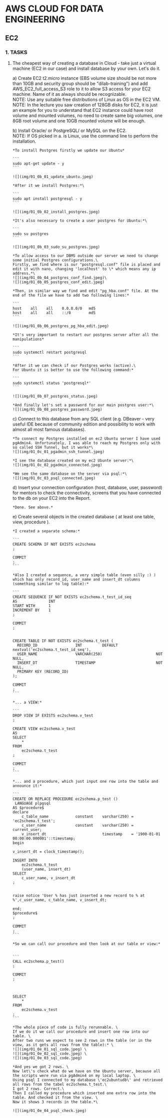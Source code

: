 # AWS CLOUD FOR DATA ENGINEERING

## EC2

### 1. TASKS

1.  The cheapest way of creating a database in Cloud - take just a virtual machine (EC2 in our case) and install database by your own. Let's do it.

    a)  Create EC2 t2.micro instance (EBS volume size should be not more than 10GB and security group should be "dilab-training") and add AWS_EC2_full_access_S3 role to it to allow S3 access for your EC2 machine. Name of it as always should be recognizable.\
        NOTE: Use any suitable free distributions of Linux as OS in the EC2 VM.\
        NOTE: In the lecture you saw creation of 128GB disks for EC2, it is just an example for you to understand that EC2 instance could have root volume and mounted volumes, no need to create same big volumes, one 8GB root volume and one 10GB mounted volume will be enough.

    b)  Install Oracle/ or PostgreSQL/ or MySQL on the EC2.\
        NOTE: If OS picked in a. is Linux, use the command line to perform the installation.

        *To install Postgres firstly we update our Ubuntu*

        ```         
        sudo apt-get update - y
        ```

        ![](img/01_0b_01_update_ubuntu.jpeg)

        *After it we install Postgres:*\

        ```         
        sudo apt install postgresql - y
        ```

        ![](img/01_0b_02_install_postgres.jpeg)

        *It's also necessary to create a user postgres for Ubuntu:*\

        ```         
        sudo su postgres
        ```

        ![](img/01_0b_03_sudo_su_postgres.jpeg)

        *To allow access to our DBMS outside our server we need to change some initial Postgres configurations.\
        Firstly, we find where is our "postgresql.conf" file is placed and edit it with nano, changing 'localhost' to \* which means any ip address.*\
        ![](img/01_0b_04_postgres_conf_find.jpeg)\
        ![](img/01_0b_05_postgres_conf_edit.jpeg)

        *Then, in similar way we find and edit "pg_hba.conf" file. At the end of the file we have to add two following lines:*

        ```         
        host    all    all    0.0.0.0/0   md5
        host    all    all    ::/0        md5
        ```

        ![](img/01_0b_06_postgres_pg_hba_edit.jpeg)

        *It's very important to restart our postgres server after all the manipulations*

        ```         
        sudo systemctl restart postgresql
        ```

        *After it we can check if our Postgres works (active).\
        For Ubuntu it is better to use the following command:*

        ```         
        sudo systemctl status 'postgresql*'
        ```

        ![](img/01_0b_07_postgres_status.jpeg)

        *And finally let's set a password for our main postgres user:*\
        ![](img/01_0b_08_postgres_password.jpeg)

    c)  Connect to this database from any SQL client (e.g. DBeaver - very useful IDE because of community edition and possibility to work with almost all most famous databases).

        *To connect my Postgres installed on ec2 Ubuntu server I have used pgAdmin4. Unfortunately, I was able to reach my Postgres only with so called SSH Tunnel, but it works*\
        ![](img/01_0c_01_pgadmin_ssh_tunnel.jpeg)

        *I see the database created on my ec2 Ubunte server:*\
        ![](img/01_0c_02_pgadmin_connected.jpeg)

        *We see the same database on the server via psql:*\
        ![](img/01_0c_03_psql_connected.jpeg)

    d)  Insert your connection configuration (host, database, user, password) for mentors to check the connectivity, screens that you have connected to the db on your EC2 into the Report.

        *Done. See above.*

    e)  Create several objects in the created database ( at least one table, view, procedure ).

        *I created a separate schema:*

        ```         
        CREATE SCHEMA IF NOT EXISTS ec2schema
        ;

        COMMIT
        ;
        ```
        
        *Also I created a sequence, a very simple table (even silly :) ) which has only record_id, user_name and insert_dt columns (something similar to log table):*

        ```
        CREATE SEQUENCE IF NOT EXISTS ec2schema.t_test_id_seq 
        AS              INT
        START WITH      1 
        INCREMENT BY    1
        ;

        COMMIT
        ;


        CREATE TABLE IF NOT EXISTS ec2schema.t_test (
          RECORD_ID                 INT         DEFAULT nextval('ec2schema.t_test_id_seq'),
          USER_NAME                 VARCHAR(250)                        NOT NULL,
          INSERT_DT                 TIMESTAMP                           NOT NULL,
          PRIMARY KEY (RECORD_ID)
        );

        COMMIT
        ;
        ```
        
        *... a VIEW:*

        ```
        DROP VIEW IF EXISTS ec2schema.v_test
        ;

        CREATE VIEW ec2schema.v_test
        AS
        SELECT 
            *
        FROM 
            ec2schema.t_test
        ;

        COMMIT
        ;
        ```
        
        *... and a procedure, which just input one row into the table and announce it:*

        ```
        CREATE OR REPLACE PROCEDURE ec2schema.p_test ()
         LANGUAGE plpgsql
        AS $procedure$
        declare
            c_table_name            constant    varchar(250) = 'ec2schema.t_test';
            c_user_name             constant    varchar(250) = current_user;
            v_insert_dt                         timestamp    = '1900-01-01 00:00:00.000001'::timestamp;
        begin

        v_insert_dt = clock_timestamp();

        INSERT INTO 
            ec2schema.t_test
            (user_name, insert_dt)
        SELECT
            c_user_name, v_insert_dt
        ;


        raise notice 'User % has just inserted a new record to % at %',c_user_name, c_table_name, v_insert_dt;

        end;
        $procedure$
        ;

        COMMIT
        ;
        ```
        
        *So we can call our procedure and then look at our table or view:*


        ```
        CALL ec2schema.p_test()
        ;

        COMMIT
        ;



        SELECT 
            *
        FROM 
            ec2schema.v_test
        ;
        ```

        *The whole piece of code is fully rerunnable. \
        If we do it we call our procedure and insert one row into our table. \
        After two runs we expect to see 2 rows in the table (or in the view, as it gets all rows from the table):* \
        ![](img/01_0e_01_sql_code.jpeg) \
        ![](img/01_0e_02_sql_code.jpeg) \
        ![](img/01_0e_03_sql_code.jpeg) 
        
        *And yes we got 2 rows. \
        Now let\'s check what do we have on the Ubuntu server, because all the scripts were run via pgAdmin4 on my local laptop. \
        Using psql I connected to my database \'ec2ubuntudb\' and retrieved all rows from the tabel ec2schema.t_test.\
        I got 2 rows. Correct.\
        Then I called my procedure which inserted one extra row into the table. And checked it from the view. \
        Now it shows 3 records in the table.*\
        
        ![](img/01_0e_04_psql_check.jpeg) 
        

